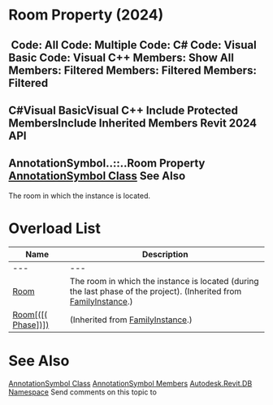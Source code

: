 # Room Property (2024)

﻿
 Code: All Code: Multiple Code: C# Code: Visual Basic Code: Visual C++  Members: Show All Members: Filtered Members: Filtered Members: Filtered   
---  
C#Visual BasicVisual C++
Include Protected MembersInclude Inherited Members
Revit 2024 API  
---  
AnnotationSymbol..::..Room Property   
[AnnotationSymbol Class](b8ea2b7b-6d1c-d0d3-aaf3-b95003c385b8.md "AnnotationSymbol Class") See Also  
---  
The room in which the instance is located.
# Overload List
| Name | Description |
| --- | --- |
| --- | --- | --- |
| [Room](37944e7a-f298-9c25-20bb-9c0c1da46f41.md "Room Property") | The room in which the instance is located (during the last phase of the project). (Inherited from [FamilyInstance](0d2231f8-91e6-794f-92ae-16aad8014b27.md "FamilyInstance Class").) |
| [Room[([( Phase])]) ](5c1ed572-e744-3ab6-9b10-bb258a66f23a.md "Room Property \(Phase\)") | (Inherited from [FamilyInstance](0d2231f8-91e6-794f-92ae-16aad8014b27.md "FamilyInstance Class").) |

# See Also
[AnnotationSymbol Class](b8ea2b7b-6d1c-d0d3-aaf3-b95003c385b8.md "AnnotationSymbol Class")
[AnnotationSymbol Members](dacf3fb9-d64c-0ef8-f8fb-b443860cab7e.md "AnnotationSymbol Members")
[Autodesk.Revit.DB Namespace](87546ba7-461b-c646-cbb1-2cb8f5bff8b2.md "Autodesk.Revit.DB Namespace")
Send comments on this topic to 